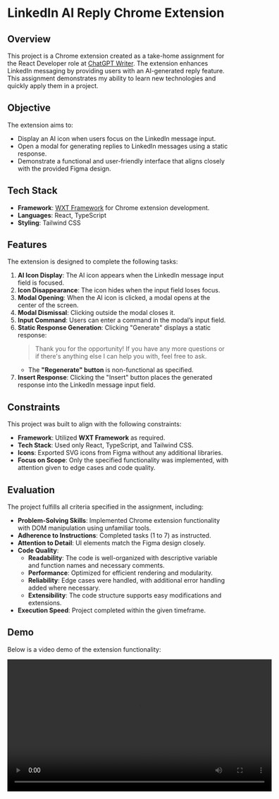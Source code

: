 # LinkedIn AI Reply Chrome Extension

## Overview

This project is a Chrome extension created as a take-home assignment for the React Developer role at [ChatGPT Writer](https://chatgptwriter.ai). The extension enhances LinkedIn messaging by providing users with an AI-generated reply feature. This assignment demonstrates my ability to learn new technologies and quickly apply them in a project.

## Objective

The extension aims to:

- Display an AI icon when users focus on the LinkedIn message input.
- Open a modal for generating replies to LinkedIn messages using a static response.
- Demonstrate a functional and user-friendly interface that aligns closely with the provided Figma design.

## Tech Stack

- **Framework**: [WXT Framework](https://wxt.dev/) for Chrome extension development.
- **Languages**: React, TypeScript
- **Styling**: Tailwind CSS

## Features

The extension is designed to complete the following tasks:

1. **AI Icon Display**: The AI icon appears when the LinkedIn message input field is focused.
2. **Icon Disappearance**: The icon hides when the input field loses focus.
3. **Modal Opening**: When the AI icon is clicked, a modal opens at the center of the screen.
4. **Modal Dismissal**: Clicking outside the modal closes it.
5. **Input Command**: Users can enter a command in the modal’s input field.
6. **Static Response Generation**: Clicking "Generate" displays a static response:
   > Thank you for the opportunity! If you have any more questions or if there's anything else I can help you with, feel free to ask.
   - The **"Regenerate" button** is non-functional as specified.
7. **Insert Response**: Clicking the "Insert" button places the generated response into the LinkedIn message input field.

## Constraints

This project was built to align with the following constraints:

- **Framework**: Utilized **WXT Framework** as required.
- **Tech Stack**: Used only React, TypeScript, and Tailwind CSS.
- **Icons**: Exported SVG icons from Figma without any additional libraries.
- **Focus on Scope**: Only the specified functionality was implemented, with attention given to edge cases and code quality.

## Evaluation

The project fulfills all criteria specified in the assignment, including:

- **Problem-Solving Skills**: Implemented Chrome extension functionality with DOM manipulation using unfamiliar tools.
- **Adherence to Instructions**: Completed tasks (1 to 7) as instructed.
- **Attention to Detail**: UI elements match the Figma design closely.
- **Code Quality**:
  - **Readability**: The code is well-organized with descriptive variable and function names and necessary comments.
  - **Performance**: Optimized for efficient rendering and modularity.
  - **Reliability**: Edge cases were handled, with additional error handling added where necessary.
  - **Extensibility**: The code structure supports easy modifications and extensions.
- **Execution Speed**: Project completed within the given timeframe.

## Demo

Below is a video demo of the extension functionality:

<video controls src="https://youtu.be/UxAei1o5vrI" width="600" />

## Installation

To run the extension locally:

1. Clone the repository:
   ```bash
   git clone https://github.com/your-username/your-repo-name.git
   ```
